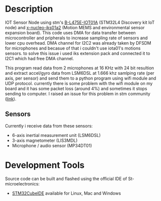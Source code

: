 # Description
 IOT Sensor Node using stm's [B-L475E-IOT01A](https://www.st.com/en/evaluation-tools/b-l475e-iot01a.html) (STM32L4 Discovery kit IoT node) and [x-nucleo-iks01a2](https://www.st.com/en/ecosystems/x-nucleo-iks01a2.html) (Motion MEMS and environmental sensor expansion board).
This code uses DMA for data transfer between microcontroller and pripherals to increase sampling rate of sensors and lower cpu overhead. DMA channel for I2C2 was already taken by DFSDM for microphones and becasue of that i couldn't use iota01's motions sensors. to solve this issue i used iks extension pack and connected it to I2C1 which had free DMA channel.

 This program read data from 2 microphones at 16 KHz with 24 bit resultion and extract accel/gyro data from LSM6DSL at 1.666 khz samlping rate (per axis, per sensor) and send them to a python program using wifi module and UDP protocol.
currently there is some problem with the wifi module on my board and it has some packet loss (around 4%) and sometimes it stops sending to computer. I raised an issue for this problem in stm community ([link](https://community.st.com/s/question/0D53W000022cREaSAM/bl475eiot01as-wifi-module-does-not-send-packet-after-a-while)).
## Sensors
 Currently i receive data from these sensors:
* 6-axis inertial measurement unit (LSM6DSL)
* 3-axis magnetometer (LIS3MDL)
* Microphone / audio sensor (MP34DT01)

# Development Tools
 Source code can be built and flashed using the official IDE of St-microelectronics:

* [STM32CubeIDE](https://www.st.com/en/development-tools/stm32cubeide.html) available for Linux, Mac and Windows

